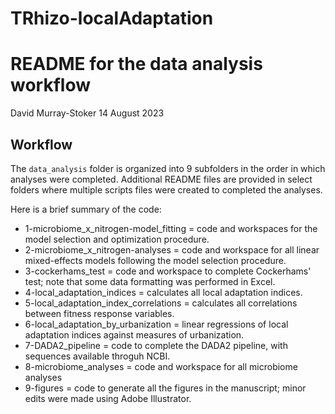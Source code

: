 # TRhizo-localAdaptation


README for the data analysis workflow
================
David Murray-Stoker
14 August 2023



## Workflow

The `data_analysis` folder is organized into 9 subfolders in the order in which analyses were completed. Additional README files are provided in select folders where multiple scripts files were created to completed the analyses.

Here is a brief summary of the code:

* 1-microbiome_x_nitrogen-model_fitting = code and workspaces for the model selection and optimization procedure.
* 2-microbiome_x_nitrogen-analyses = code and workspace for all linear mixed-effects models following the model selection procedure.
* 3-cockerhams_test = code and workspace to complete Cockerhams' test; note that some data formatting was performed in Excel.
* 4-local_adaptation_indices = calculates all local adaptation indices.
* 5-local_adaptation_index_correlations = calculates all correlations between fitness response variables.
* 6-local_adaptation_by_urbanization = linear regressions of local adaptation indices against measures of urbanization.
* 7-DADA2_pipeline = code to complete the DADA2 pipeline, with sequences available throguh NCBI.
* 8-microbiome_analyses = code and workspace for all microbiome analyses
* 9-figures = code to generate all the figures in the manuscript; minor edits were made using Adobe Illustrator.


